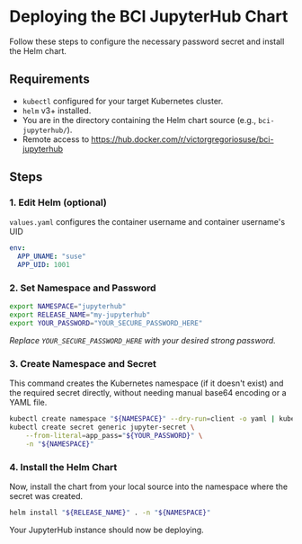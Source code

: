 # Deploying the BCI JupyterHub Chart

Follow these steps to configure the necessary password secret and install the Helm chart.

## Requirements

* `kubectl` configured for your target Kubernetes cluster.
* `helm` v3+ installed.
* You are in the directory containing the Helm chart source (e.g., `bci-jupyterhub/`).
* Remote access to https://hub.docker.com/r/victorgregoriosuse/bci-jupyterhub

## Steps

### 1. Edit Helm (optional)

`values.yaml` configures the container username and container username's UID

```yaml
env:
  APP_UNAME: "suse"
  APP_UID: 1001
```

### 2. Set Namespace and Password
```bash
export NAMESPACE="jupyterhub"
export RELEASE_NAME="my-jupyterhub"
export YOUR_PASSWORD="YOUR_SECURE_PASSWORD_HERE"
```
*Replace `YOUR_SECURE_PASSWORD_HERE` with your desired strong password.*

### 3. Create Namespace and Secret
This command creates the Kubernetes namespace (if it doesn't exist) and the required secret directly, without needing manual base64 encoding or a YAML file.
```bash
kubectl create namespace "${NAMESPACE}" --dry-run=client -o yaml | kubectl apply -f -
kubectl create secret generic jupyter-secret \
    --from-literal=app_pass="${YOUR_PASSWORD}" \
    -n "${NAMESPACE}"
```

### 4. Install the Helm Chart
Now, install the chart from your local source into the namespace where the secret was created.
```bash
helm install "${RELEASE_NAME}" . -n "${NAMESPACE}"
```

Your JupyterHub instance should now be deploying.